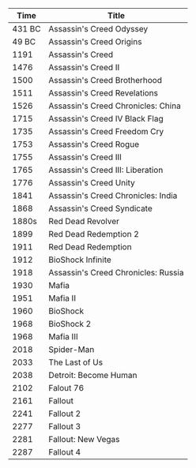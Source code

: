 |Time|Title|
|---|---|
431 BC | Assassin's Creed Odyssey 
49 BC | Assassin's Creed Origins 
1191 | Assassin's Creed 
1476 | Assassin's Creed II
1500 | Assassin's Creed Brotherhood
1511 | Assassin's Creed Revelations
1526 | Assassin's Creed Chronicles: China 
1715 | Assassin's Creed IV Black Flag
1735 | Assassin's Creed Freedom Cry 
1753 | Assassin's Creed Rogue
1755 | Assassin's Creed III
1765 | Assassin's Creed III: Liberation 
1776 | Assassin's Creed Unity 
1841 | Assassin's Creed Chronicles: India 
1868 | Assassin's Creed Syndicate 
1880s | Red Dead Revolver 
1899 | Red Dead Redemption 2 
1911 | Red Dead Redemption 
1912 | BioShock Infinite 
1918 | Assassin's Creed Chronicles: Russia
1930 | Mafia
1951 | Mafia II 
1960 | BioShock
1968 | BioShock 2 
1968 | Mafia III 
2018 | Spider-Man 
2033 | The Last of Us 
2038 | Detroit: Become Human 
2102 | Falout 76 
2161 | Fallout 
2241 | Fallout 2
2277 | Fallout 3
2281 | Fallout: New Vegas 
2287 | Fallout 4

